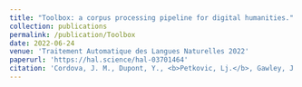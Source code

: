 ```yaml
---
title: "Toolbox: a corpus processing pipeline for digital humanities."
collection: publications
permalink: /publication/Toolbox
date: 2022-06-24
venue: 'Traitement Automatique des Langues Naturelles 2022'
paperurl: 'https://hal.science/hal-03701464'
citation: 'Cordova, J. M., Dupont, Y., <b>Petkovic, Lj.</b>, Gawley, J., Alrahabi, M., & Roe, G. (2023). &quot;Toolbox : une chaîne de traitement de corpus pour les humanités numériques&quot;. <i>Traitement Automatique des Langues Naturelles 2022</i>, pp. 11-13.'
---
```

<!--[Download paper here](http://academicpages.github.io/files/paper1.pdf)-->

<!--Recommended citation: Your Name, You. (2009). "Paper Title Number 1." <i>Journal 1</i>. 1(1).-->